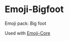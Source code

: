 # Emoji-Bigfoot
 Emoji pack: Big foot

 Used with [Emoji-Core](https://github.com/KittenBall/Emoji-Core)
